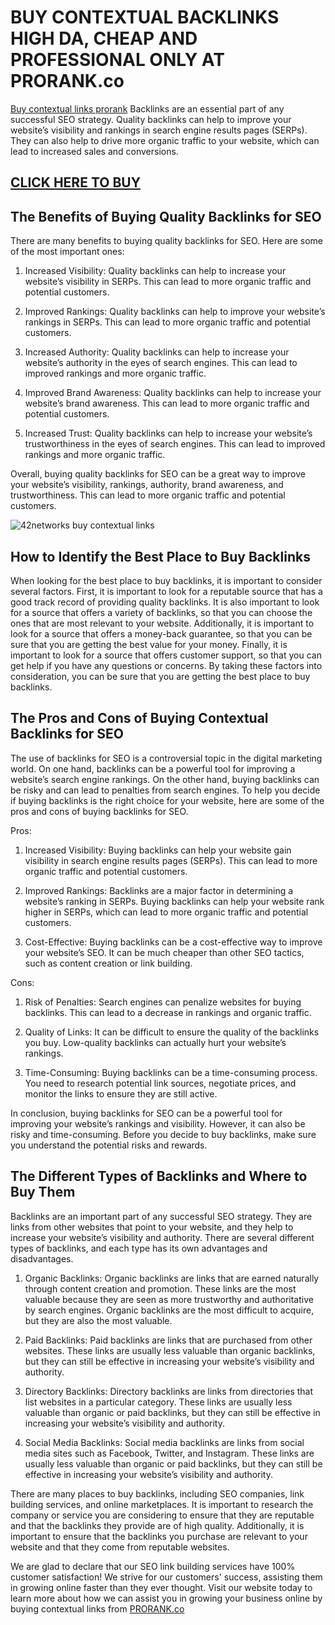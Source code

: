 # BUY CONTEXTUAL BACKLINKS HIGH DA, CHEAP AND PROFESSIONAL ONLY AT PRORANK.co
[Buy contextual links prorank](https://prorank.co/high-dr-contextual-links/) Backlinks are an essential part of any successful SEO strategy. Quality backlinks can help to improve your website’s visibility and rankings in search engine results pages (SERPs). They can also help to drive more organic traffic to your website, which can lead to increased sales and conversions.

## [CLICK HERE TO BUY](https://prorank.co/)

## The Benefits of Buying Quality Backlinks for SEO

There are many benefits to buying quality backlinks for SEO. Here are some of the most important ones:

1. Increased Visibility: Quality backlinks can help to increase your website’s visibility in SERPs. This can lead to more organic traffic and potential customers.

2. Improved Rankings: Quality backlinks can help to improve your website’s rankings in SERPs. This can lead to more organic traffic and potential customers.

3. Increased Authority: Quality backlinks can help to increase your website’s authority in the eyes of search engines. This can lead to improved rankings and more organic traffic.

4. Improved Brand Awareness: Quality backlinks can help to increase your website’s brand awareness. This can lead to more organic traffic and potential customers.

5. Increased Trust: Quality backlinks can help to increase your website’s trustworthiness in the eyes of search engines. This can lead to improved rankings and more organic traffic.

Overall, buying quality backlinks for SEO can be a great way to improve your website’s visibility, rankings, authority, brand awareness, and trustworthiness. This can lead to more organic traffic and potential customers.

![42networks buy contextual links](https://www.shoutmeloud.com/wp-content/uploads/2020/07/get-quality-backlinks-1024x576.jpeg)

## How to Identify the Best Place to Buy Backlinks

When looking for the best place to buy backlinks, it is important to consider several factors. First, it is important to look for a reputable source that has a good track record of providing quality backlinks. It is also important to look for a source that offers a variety of backlinks, so that you can choose the ones that are most relevant to your website. Additionally, it is important to look for a source that offers a money-back guarantee, so that you can be sure that you are getting the best value for your money. Finally, it is important to look for a source that offers customer support, so that you can get help if you have any questions or concerns. By taking these factors into consideration, you can be sure that you are getting the best place to buy backlinks.

## The Pros and Cons of Buying Contextual Backlinks for SEO

The use of backlinks for SEO is a controversial topic in the digital marketing world. On one hand, backlinks can be a powerful tool for improving a website’s search engine rankings. On the other hand, buying backlinks can be risky and can lead to penalties from search engines. To help you decide if buying backlinks is the right choice for your website, here are some of the pros and cons of buying backlinks for SEO.

Pros:

1. Increased Visibility: Buying backlinks can help your website gain visibility in search engine results pages (SERPs). This can lead to more organic traffic and potential customers.

2. Improved Rankings: Backlinks are a major factor in determining a website’s ranking in SERPs. Buying backlinks can help your website rank higher in SERPs, which can lead to more organic traffic and potential customers.

3. Cost-Effective: Buying backlinks can be a cost-effective way to improve your website’s SEO. It can be much cheaper than other SEO tactics, such as content creation or link building.

Cons:

1. Risk of Penalties: Search engines can penalize websites for buying backlinks. This can lead to a decrease in rankings and organic traffic.

2. Quality of Links: It can be difficult to ensure the quality of the backlinks you buy. Low-quality backlinks can actually hurt your website’s rankings.

3. Time-Consuming: Buying backlinks can be a time-consuming process. You need to research potential link sources, negotiate prices, and monitor the links to ensure they are still active.

In conclusion, buying backlinks for SEO can be a powerful tool for improving your website’s rankings and visibility. However, it can also be risky and time-consuming. Before you decide to buy backlinks, make sure you understand the potential risks and rewards.

## The Different Types of Backlinks and Where to Buy Them

Backlinks are an important part of any successful SEO strategy. They are links from other websites that point to your website, and they help to increase your website’s visibility and authority. There are several different types of backlinks, and each type has its own advantages and disadvantages.

1. Organic Backlinks: Organic backlinks are links that are earned naturally through content creation and promotion. These links are the most valuable because they are seen as more trustworthy and authoritative by search engines. Organic backlinks are the most difficult to acquire, but they are also the most valuable.

2. Paid Backlinks: Paid backlinks are links that are purchased from other websites. These links are usually less valuable than organic backlinks, but they can still be effective in increasing your website’s visibility and authority.

3. Directory Backlinks: Directory backlinks are links from directories that list websites in a particular category. These links are usually less valuable than organic or paid backlinks, but they can still be effective in increasing your website’s visibility and authority.

4. Social Media Backlinks: Social media backlinks are links from social media sites such as Facebook, Twitter, and Instagram. These links are usually less valuable than organic or paid backlinks, but they can still be effective in increasing your website’s visibility and authority.

There are many places to buy backlinks, including SEO companies, link building services, and online marketplaces. It is important to research the company or service you are considering to ensure that they are reputable and that the backlinks they provide are of high quality. Additionally, it is important to ensure that the backlinks you purchase are relevant to your website and that they come from reputable websites.

We are glad to declare that our SEO link building services have 100% customer satisfaction! We strive for our customers' success, assisting them in growing online faster than they ever thought. Visit our website today to learn more about how we can assist you in growing your business online by buying contextual links from [PRORANK.co](https://prorank.co/)

